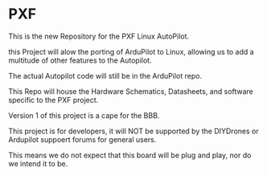 PXF
===
This is the new Repository for the PXF Linux AutoPilot. 

this Project will alow the porting of ArduPilot to Linux, allowing us to add a multitude of other features to the Autopilot.

The actual Autopilot code will still be in the ArduPilot repo.

This Repo will house the Hardware Schematics, Datasheets, and software specific to the PXF project.

Version 1 of this project is a cape for the BBB.

This project is for developers, it will NOT be supported by the DIYDrones or Ardupilot suppoert forums for general users. 

This means we do not expect that this board will be plug and play, nor do we intend it to be.

